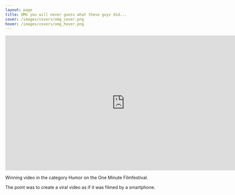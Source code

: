 ```yaml
---
layout: page
title: OMG you will never guess what these guys did...
cover: /images/covers/omg_cover.png
hover: /images/covers/omg_hover.png
---
```

<iframe src="https://player.vimeo.com/video/209088481" width="760" height="430" frameborder="0" webkitallowfullscreen mozallowfullscreen allowfullscreen class="main-video"></iframe>

<div class= "textbox">
    <p>Winning video in the category Humor on the One Minute Filmfestival.</p>
    <p>The point was to create a viral video as if it was filmed by a smartphone.</p>
</div>